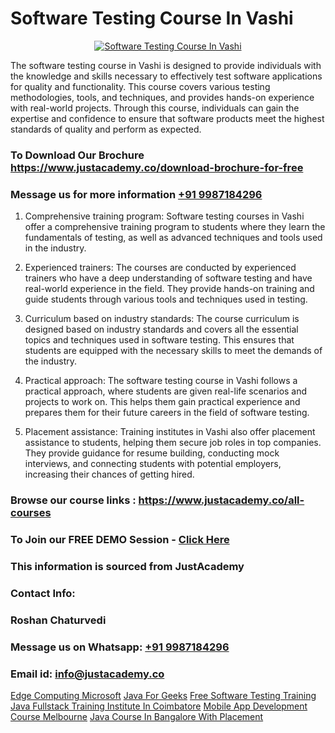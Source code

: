 # Software Testing Course In Vashi

<p align="center">
  <a href="https://justacademy.co/program-detail/software-testing">
    <img src="https://justacademy.co/storage2/program_images/1704700438.webp" alt="Software Testing Course In Vashi">
  </a>
</p>


The software testing course in Vashi is designed to provide individuals with the knowledge and skills necessary to effectively test software applications for quality and functionality. This course covers various testing methodologies, tools, and techniques, and provides hands-on experience with real-world projects. Through this course, individuals can gain the expertise and confidence to ensure that software products meet the highest standards of quality and perform as expected.
### To Download Our Brochure https://www.justacademy.co/download-brochure-for-free
### Message us for more information [+91 9987184296](https://api.whatsapp.com/send?phone=919987184296)
1) Comprehensive training program: Software testing courses in Vashi offer a comprehensive training program to students where they learn the fundamentals of testing, as well as advanced techniques and tools used in the industry.

2) Experienced trainers: The courses are conducted by experienced trainers who have a deep understanding of software testing and have real-world experience in the field. They provide hands-on training and guide students through various tools and techniques used in testing.

3) Curriculum based on industry standards: The course curriculum is designed based on industry standards and covers all the essential topics and techniques used in software testing. This ensures that students are equipped with the necessary skills to meet the demands of the industry.

4) Practical approach: The software testing course in Vashi follows a practical approach, where students are given real-life scenarios and projects to work on. This helps them gain practical experience and prepares them for their future careers in the field of software testing.

5) Placement assistance: Training institutes in Vashi also offer placement assistance to students, helping them secure job roles in top companies. They provide guidance for resume building, conducting mock interviews, and connecting students with potential employers, increasing their chances of getting hired.

### Browse our course links : https://www.justacademy.co/all-courses 
### To Join our FREE DEMO Session - [Click Here](https://www.justacademy.co/register-for-course-demo)


### This information is sourced from JustAcademy
### Contact Info:
### Roshan Chaturvedi
### Message us on Whatsapp: [+91 9987184296](https://api.whatsapp.com/send?phone=919987184296)
### Email id: [info@justacademy.co](mailto:info@justacademy.co)
                    
[Edge Computing Microsoft](https://www.linkedin.com/pulse/edge-computing-microsoft-justacademy-pune-xmjtc?trackingId=jW8Gatjfk%2B5plWI%2Fj%2BLiLA%3D%3D&lipi=urn%3Ali%3Apage%3Ad_flagship3_company_admin%3BgZlONmXPQ3%2BLxo6frpA8RA%3D%3D)
[Java For Geeks](https://www.linkedin.com/pulse/java-geeks-justacademy-uqr3c/)
[Free Software Testing Training](https://medium.com/@abhidnya.1068/free-software-testing-training-d018dbd8d618)
[Java Fullstack Training Institute In Coimbatore](https://medium.com/@mahi3106/java-fullstack-training-institute-in-coimbatore-29b62458525a)
[Mobile App Development Course Melbourne](https://justacademyin.github.io/Articles/Mobile-App-Development-Course-Melbourne)
[Java Course In Bangalore With Placement](https://justacademyin.github.io/Articles/Java-Course-In-Bangalore-With-Placement)
